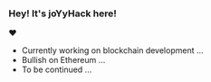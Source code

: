 ### Hey! It's joYyHack here!
❤️
- Currently working on blockchain development ...
- Bullish on Ethereum ...
- To be continued ...
